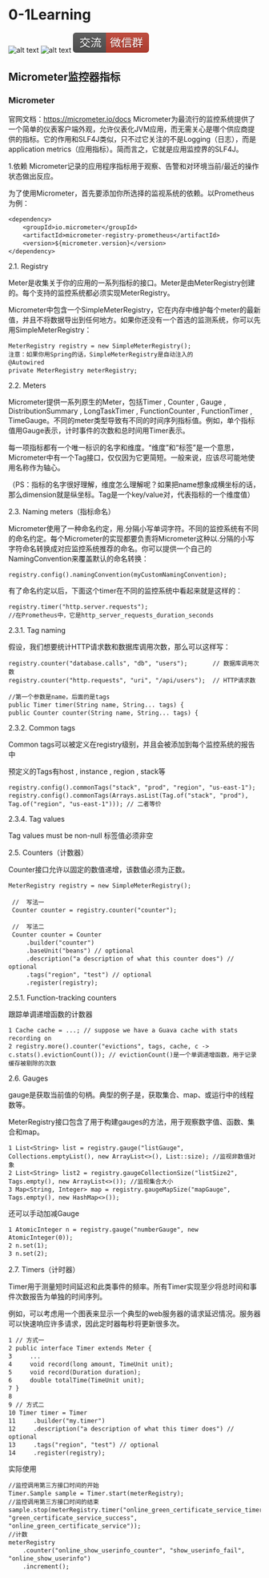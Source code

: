 # 0-1Learning

![alt text](../static/common/svg/luoxiaosheng.svg "公众号")
![alt text](../static/common/svg/luoxiaosheng_learning.svg "学习")
![alt text](../static/common/svg/luoxiaosheng_wechat.svg "微信")


## Micrometer监控器指标

### Micrometer
官网文档：https://micrometer.io/docs
Micrometer为最流行的监控系统提供了一个简单的仪表客户端外观，允许仪表化JVM应用，而无需关心是哪个供应商提供的指标。它的作用和SLF4J类似，只不过它关注的不是Logging（日志），而是application metrics（应用指标）。简而言之，它就是应用监控界的SLF4J。

1.依赖
Micrometer记录的应用程序指标用于观察、告警和对环境当前/最近的操作状态做出反应。

为了使用Micrometer，首先要添加你所选择的监视系统的依赖。以Prometheus为例：
```
<dependency>
 	<groupId>io.micrometer</groupId>
   	<artifactId>micrometer-registry-prometheus</artifactId>
   	<version>${micrometer.version}</version>
</dependency>
```
2.1.  Registry

Meter是收集关于你的应用的一系列指标的接口。Meter是由MeterRegistry创建的。每个支持的监控系统都必须实现MeterRegistry。

Micrometer中包含一个SimpleMeterRegistry，它在内存中维护每个meter的最新值，并且不将数据导出到任何地方。如果你还没有一个首选的监测系统，你可以先用SimpleMeterRegistry：
```
MeterRegistry registry = new SimpleMeterRegistry();
注意：如果你用Spring的话，SimpleMeterRegistry是自动注入的
@Autowired
private MeterRegistry meterRegistry;
```

2.2.  Meters

Micrometer提供一系列原生的Meter，包括Timer , Counter , Gauge , DistributionSummary , LongTaskTimer , FunctionCounter , FunctionTimer , TimeGauge。不同的meter类型导致有不同的时间序列指标值。例如，单个指标值用Gauge表示，计时事件的次数和总时间用Timer表示。

每一项指标都有一个唯一标识的名字和维度。“维度”和“标签”是一个意思，Micrometer中有一个Tag接口，仅仅因为它更简短。一般来说，应该尽可能地使用名称作为轴心。

（PS：指标的名字很好理解，维度怎么理解呢？如果把name想象成横坐标的话，那么dimension就是纵坐标。Tag是一个key/value对，代表指标的一个维度值）

2.3.  Naming meters（指标命名）

Micrometer使用了一种命名约定，用.分隔小写单词字符。不同的监控系统有不同的命名约定。每个Micrometer的实现都要负责将Micrometer这种以.分隔的小写字符命名转换成对应监控系统推荐的命名。你可以提供一个自己的NamingConvention来覆盖默认的命名转换：
```
registry.config().namingConvention(myCustomNamingConvention);
```
有了命名约定以后，下面这个timer在不同的监控系统中看起来就是这样的：
```
registry.timer("http.server.requests"); 
//在Prometheus中，它是http_server_requests_duration_seconds
```
2.3.1.  Tag naming

假设，我们想要统计HTTP请求数和数据库调用次数，那么可以这样写：
```
registry.counter("database.calls", "db", "users");       // 数据库调用次数
registry.counter("http.requests", "uri", "/api/users");  // HTTP请求数

//第一个参数是name，后面的是tags
public Timer timer(String name, String... tags) {
public Counter counter(String name, String... tags) {
```


2.3.2.  Common tags

Common tags可以被定义在registry级别，并且会被添加到每个监控系统的报告中

预定义的Tags有host , instance , region , stack等
```
registry.config().commonTags("stack", "prod", "region", "us-east-1");
registry.config().commonTags(Arrays.asList(Tag.of("stack", "prod"), Tag.of("region", "us-east-1"))); // 二者等价
```
2.3.4.  Tag values

Tag values must be non-null
标签值必须非空

2.5.  Counters（计数器）

Counter接口允许以固定的数值递增，该数值必须为正数。
```
MeterRegistry registry = new SimpleMeterRegistry();

 //  写法一
 Counter counter = registry.counter("counter");

 //  写法二
 Counter counter = Counter
     .builder("counter")
     .baseUnit("beans") // optional
     .description("a description of what this counter does") // optional
     .tags("region", "test") // optional
     .register(registry);
```

2.5.1.  Function-tracking counters

跟踪单调递增函数的计数器
```
1 Cache cache = ...; // suppose we have a Guava cache with stats recording on
2 registry.more().counter("evictions", tags, cache, c -> c.stats().evictionCount()); // evictionCount()是一个单调递增函数，用于记录缓存被剔除的次数
```

2.6.  Gauges

gauge是获取当前值的句柄。典型的例子是，获取集合、map、或运行中的线程数等。

MeterRegistry接口包含了用于构建gauges的方法，用于观察数字值、函数、集合和map。
```
1 List<String> list = registry.gauge("listGauge", Collections.emptyList(), new ArrayList<>(), List::size); //监视非数值对象
2 List<String> list2 = registry.gaugeCollectionSize("listSize2", Tags.empty(), new ArrayList<>()); //监视集合大小
3 Map<String, Integer> map = registry.gaugeMapSize("mapGauge", Tags.empty(), new HashMap<>());
```
还可以手动加减Gauge
```
1 AtomicInteger n = registry.gauge("numberGauge", new AtomicInteger(0));
2 n.set(1);
3 n.set(2);
```

2.7.  Timers（计时器）

Timer用于测量短时间延迟和此类事件的频率。所有Timer实现至少将总时间和事件次数报告为单独的时间序列。

例如，可以考虑用一个图表来显示一个典型的web服务器的请求延迟情况。服务器可以快速响应许多请求，因此定时器每秒将更新很多次。
```
1 // 方式一
2 public interface Timer extends Meter {
3     ...
4     void record(long amount, TimeUnit unit);
5     void record(Duration duration);
6     double totalTime(TimeUnit unit);
7 }
8
9 // 方式二
10 Timer timer = Timer
11     .builder("my.timer")
12     .description("a description of what this timer does") // optional
13     .tags("region", "test") // optional
14     .register(registry);
```

实际使用
```
//监控调用第三方接口时间的开始
Timer.Sample sample = Timer.start(meterRegistry);
//监控调用第三方接口时间的结束
sample.stop(meterRegistry.timer("online_green_certificate_service_timer", "green_certificate_service_success", "online_green_certificate_service"));
//计数
meterRegistry
	.counter("online_show_userinfo_counter", "show_userinfo_fail", "online_show_userinfo")
	.increment();
```